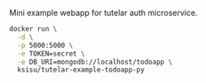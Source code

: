 Mini example webapp for tutelar auth microservice.

```sh
docker run \
  -d \
  -p 5000:5000 \
  -e TOKEN=secret \
  -e DB_URI=mongodb://localhost/todoapp \
  ksisu/tutelar-example-todoapp-py
```
